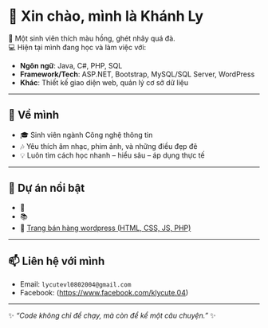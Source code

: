 # 👋 Xin chào, mình là Khánh Ly  

🌸 Một sinh viên thích màu hồng, ghét nhây quá đà.  
💻 Hiện tại mình đang học và làm việc với:  
- **Ngôn ngữ**: Java, C#, PHP, SQL  
- **Framework/Tech**: ASP.NET, Bootstrap, MySQL/SQL Server, WordPress  
- **Khác**: Thiết kế giao diện web, quản lý cơ sở dữ liệu  

---

## 📌 Về mình
- 🎓 Sinh viên ngành Công nghệ thông tin  
- 🎶 Yêu thích âm nhạc, phim ảnh, và những điều đẹp đẽ  
- 💡 Luôn tìm cách học nhanh – hiểu sâu – áp dụng thực tế  

---

## 🚀 Dự án nổi bật
- 🛒 
- 📚 
- 🎨 [Trang bán hàng wordpress (HTML, CSS, JS, PHP)](https://khanhlywweb.id.vn/)  

---

## 📫 Liên hệ với mình
- Email: `lycutevl0802004@gmail.com`  
- Facebook: (https://www.facebook.com/klycute.04)  

---

✨ *“Code không chỉ để chạy, mà còn để kể một câu chuyện.”* ✨
